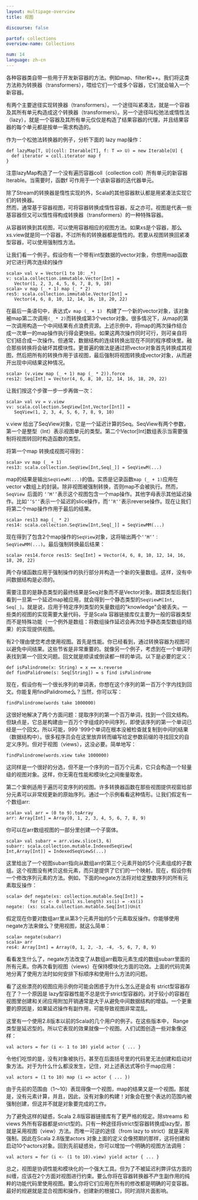 ```yaml
---
layout: multipage-overview
title: 视图

discourse: false

partof: collections
overview-name: Collections

num: 14
language: zh-cn
---
```


各种容器类自带一些用于开发新容器的方法。例如map、filter和++。我们将这类方法称为转换器（transformers），喂给它们一个或多个容器，它们就会输入一个新容器。

有两个主要途径实现转换器（transformers）。一个途径叫紧凑法，就是一个容器及其所有单元构造成这个转换器（transformers）。另一个途径叫松弛法或惰性法（lazy），就是一个容器及其所有单元仅仅是构造了结果容器的代理，并且结果容器的每个单元都是按单一需求构造的。

作为一个松弛法转换器的例子，分析下面的 lazy map操作：

    def lazyMap[T, U](coll: Iterable[T], f: T => U) = new Iterable[U] {
      def iterator = coll.iterator map f
    }

注意lazyMap构造了一个没有遍历容器coll（collection coll）所有单元的新容器Iterable。当需要时，函数f 可作用于一个该新容器的迭代器单元。

除了Stream的转换器是惰性实现的外，Scala的其他容器默认都是用紧凑法实现它们的转换器。  
然而，通常基于容器视图，可将容器转换成惰性容器，反之亦可。视图是代表一些基容器但又可以惰性得构成转换器（transformers）的一种特殊容器。

从容器转换到其视图，可以使用容器相应的视图方法。如果xs是个容器，那么xs.view就是同一个容器，不过所有的转换器都是惰性的。若要从视图转换回紧凑型容器，可以使用强制性方法。

让我们看一个例子。假设你有一个带有int型数据的vector对象，你想用map函数对它进行两次连续的操作

    scala> val v = Vector(1 to 10: _*)
    v: scala.collection.immutable.Vector[Int] =
       Vector(1, 2, 3, 4, 5, 6, 7, 8, 9, 10)
    scala> v map (_ + 1) map (_ * 2)
    res5: scala.collection.immutable.Vector[Int] =
       Vector(4, 6, 8, 10, 12, 14, 16, 18, 20, 22)

在最后一条语句中，表达式`v map (_ + 1) ` 构建了一个新的vector对象，该对象被map第二次调用`(_ * 2)`而转换成第3个vector对象。很多情况下，从map的第一次调用构造一个中间结果有点浪费资源。上述示例中，将map的两次操作结合成一次单一的map操作执行得会更快些。如果这两次操作同时可行，则可亲自将它们结合成一次操作。但通常，数据结构的连续转换出现在不同的程序模块里。融合那些转换将会破坏其模块性。更普遍的做法是通过把vector对象首先转换成其视图，然后把所有的转换作用于该视图，最后强制将视图转换成vector对象，从而避开出现中间结果这种情况。

    scala> (v.view map (_ + 1) map (_ * 2)).force
    res12: Seq[Int] = Vector(4, 6, 8, 10, 12, 14, 16, 18, 20, 22)  

让我们按这个步骤一步一步再做一次：

    scala> val vv = v.view
    vv: scala.collection.SeqView[Int,Vector[Int]] =
       SeqView(1, 2, 3, 4, 5, 6, 7, 8, 9, 10)

 v.view 给出了SeqView对象，它是一个延迟计算的Seq。SeqView有两个参数，第一个是整型（Int）表示视图单元的类型。第二个Vector[Int]数组表示当需要强制将视图转回时构造函数的类型。  

将第一个map 转换成视图可得到：

    scala> vv map (_ + 1)
    res13: scala.collection.SeqView[Int,Seq[_]] = SeqViewM(...)

map的结果是输出`SeqViewM(...)`的值。实质是记录函数`map (_ + 1)`应用在vector v数组上的封装。除非视图被强制转换，否则map不会被执行。然而，`SeqView `后面的 `‘’M‘’`表示这个视图包含一个map操作。其他字母表示其他延迟操作。比如`‘’S‘’`表示一个延迟的slice操作，而`‘’R‘’`表示reverse操作。现在让我们将第二个map操作作用于最后的结果。

    scala> res13 map (_ * 2)
    res14: scala.collection.SeqView[Int,Seq[_]] = SeqViewMM(...)

现在得到了包含2个map操作的`SeqView`对象，这将输出两个`‘’M‘’： SeqViewMM(...)`。最后强制转换最后结果：

    scala> res14.force res15: Seq[Int] = Vector(4, 6, 8, 10, 12, 14, 16, 18, 20, 22)

两个存储函数应用于强制操作的执行部分并构造一个新的矢量数组。这样，没有中间数据结构是必须的。

需要注意的是静态类型的最终结果是Seq对象而不是Vector对象。跟踪类型后我们看到一旦第一个延迟map被应用，就会得到一个静态类型的`SeqViewM[Int, Seq[_]`。就是说，应用于特定序列类型的矢量数组的"knowledge"会被丢失。一些类的视图的实现需要大量代码，于是Scala 容器链接库仅主要为一般的容器类型而不是特殊功能（一个例外是数组：将数组操作延迟会再次给予静态类型数组的结果）的实现提供视图。

有2个理由使您考虑使用视图。首先是性能。你已经看到，通过转换容器为视图可以避免中间结果。这些节省是非常重要的。就像另一个例子，考虑到在一个单词列表找到第一个回文问题。回文就是顺读或倒读都一样的单词。以下是必要的定义：

    def isPalindrome(x: String) = x == x.reverse
    def findPalidrome(s: Seq[String]) = s find isPalindrome

现在，假设你有一个很长序列的单词表，你想在这个序列的第一百万个字内找到回文。你能复用findPalidrome么？当然，你可以写：

    findPalindrome(words take 1000000)

这很好地解决了两个方面问题：提取序列的第一个百万单词，找到一个回文结构。但缺点是，它总是构建由一百万个字组成的中间序列，即使该序列的第一个单词已经是一个回文。所以可能，999 '999个单词在根本没被检查就复制到中间的结果（数据结构中）。很多程序员会在这里放弃转而编写给定参数前缀的寻找回文的自定义序列。但对于视图（views），这没必要。简单地写：

    findPalindrome(words.view take 1000000)

这同样是一个很好的分选，但不是一个序列的一百万个元素，它只会构造一个轻量级的视图对象。这样，你无需在性能和模块化之间衡量取舍。

第二个案例适用于遍历可变序列的视图。许多转换器函数在那些视图提供视窗给部分元素可以非常规更新的原始序列。通过一个示例看看这种情形。让我们假定有一个数组arr:

    scala> val arr = (0 to 9).toArray
    arr: Array[Int] = Array(0, 1, 2, 3, 4, 5, 6, 7, 8, 9)

你可以在arr数组视图的一部分里创建一个子窗体。

    scala> val subarr = arr.view.slice(3, 6)
    subarr: scala.collection.mutable.IndexedSeqView[
    Int,Array[Int]] = IndexedSeqViewS(...)

这里给出了一个视图subarr指向从数组arr的第三个元素开始的5个元素组成的子数组。这个视图没有拷贝这些元素，而只是提供了它们的一个映射。现在，假设你有一个修改序列元素的方法。例如，下面的negate方法将对给定整数序列的所有元素取反操作：

    scala> def negate(xs: collection.mutable.Seq[Int]) =
             for (i <- 0 until xs.length) xs(i) = -xs(i)
    negate: (xs: scala.collection.mutable.Seq[Int])Unit

假定现在你要对数组arr里从第3个元素开始的5个元素取反操作。你能够使用negate方法来做么？使用视图，就这么简单：

    scala> negate(subarr)
    scala> arr
    res4: Array[Int] = Array(0, 1, 2, -3, -4, -5, 6, 7, 8, 9)

看看发生什么了，negate方法改变了从数组arr截取元素生成的数组subarr里面的所有元素。你再次看到视图（views）在保持模块化方面的功效。上面的代码完美地分离了使用方法时如何安排下标顺序和使用什么方法的问题。

看了这些漂亮的视图应用示例你可能会困惑于为什么怎么还是会有 strict型容器存在了？一个原因是 lazy型容器性能不总是优于strict型容器的。对于较小的容器在视图里创建和关闭应用附加开销通常是大于从避免中间数据结构的增益。一个更重要的原因是，如果延迟操作有副作用，可能导致视图非常混乱。

这里有一个使用2.8版本以前的Scala的几个用户的例子。在这些版本中， Range类型是延迟型的。所以它表现的效果就像一个视图。人们试图创造一些对象像这样：

    val actors = for (i <- 1 to 10) yield actor { ... }

令他们吃惊的是，没有对象被执行。甚至在后面括号里的代码里无法创建和启动对象方法。对于为什么什么都没发生，记住，对上述表达式等价于map应用：

    val actors = (1 to 10) map (i => actor { ... })

由于先前的范围由（1～10）表现得像一个视图，map的结果又是一个视图。那就是，没有元素计算，并且，因此，没有对象的构建！对象会在整个表达的范围内被强制创建，但这并不就是对象要完成的工作。

为了避免这样的疑惑，Scala 2.8版容器链接库有了更严格的规定。除streams 和 views 外所有容器都是strict型的。只有一种途径将strict型容器转换成lazy型，那就是采用视图（view）方法。而唯一可逆的途径（from lazy to strict）就是采用强制。因此在Scala 2.8版里actors 对象上面的定义会像预期的那样，这将创建和启动10个actors对象。回到先前疑惑处，你可以增加一个明确的视图方法调用：

    val actors = for (i <- (1 to 10).view) yield actor { ... }

总之，视图是协调性能和模块化的一个强大工具。但为了不被延迟利弊评估方面的纠缠，应该在2个方面对视图进行约束。要么你将在容器转换器不产生副作用的纯粹的功能代码里使用视图。要么你将它们应用在所有的修改都是明确的可变容器。最好的规避就是混合视图和操作，创建新的根接口，同时消除片面影响。
